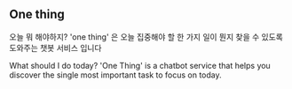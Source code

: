## One thing
오늘 뭐 해야하지? 'one thing' 은 오늘 집중해야 할 한 가지 일이 뭔지 찾을 수 있도록 도와주는 챗봇 서비스 입니다

What should I do today? 'One Thing' is a chatbot service that helps you discover the single most important task to focus on today.